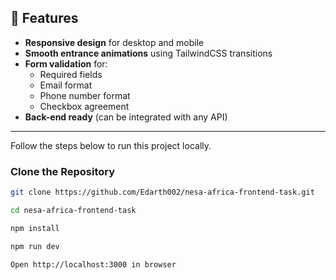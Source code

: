 

## 🚀 Features
- **Responsive design** for desktop and mobile
- **Smooth entrance animations** using TailwindCSS transitions
- **Form validation** for:
  - Required fields
  - Email format
  - Phone number format
  - Checkbox agreement
- **Back-end ready** (can be integrated with any API)

---


Follow the steps below to run this project locally.

### Clone the Repository
```bash
git clone https://github.com/Edarth002/nesa-africa-frontend-task.git

cd nesa-africa-frontend-task

npm install

npm run dev

Open http://localhost:3000 in browser
